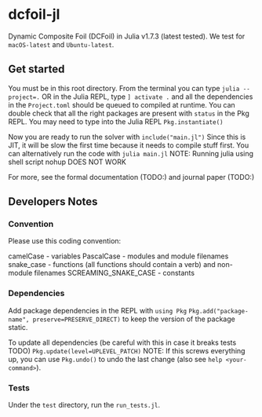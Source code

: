 # dcfoil-jl

Dynamic Composite Foil (DCFoil) in Julia v1.7.3 (latest tested). 
We test for `macOS-latest` and `Ubuntu-latest`.

## Get started

You must be in this root directory. From the terminal you can type
`julia --project=.`
OR
in the Julia REPL, type 
`] activate .`
and all the dependencies in the `Project.toml` should be queued to compiled at runtime. 
You can double check that all the right packages are present with `status` in the Pkg REPL.
You may need to type into the Julia REPL
`Pkg.instantiate()`

Now you are ready to run the solver with 
`include("main.jl")`
Since this is JIT, it will be slow the first time because it needs to compile stuff first.
You can alternatively run the code with
`julia main.jl`
NOTE: Running julia using shell script nohup DOES NOT WORK

For more, see the formal documentation (TODO:) and journal paper (TODO:)

## Developers Notes

### Convention

Please use this coding convention:

camelCase - variables
PascalCase - modules and module filenames
snake_case - functions (all functions should contain a verb) and non-module filenames
SCREAMING_SNAKE_CASE - constants

### Dependencies

Add package dependencies in the REPL with
`using Pkg`
`Pkg.add("package-name", preserve=PRESERVE_DIRECT)`
to keep the version of the package static.

To update all dependencies (be careful with this in case it breaks tests TODO)
`Pkg.update(level=UPLEVEL_PATCH)` 
NOTE: If this screws everything up, you can use `Pkg.undo()` to undo the last change (also see `help <your-command>`).

### Tests

Under the `test` directory, run the `run_tests.jl`.